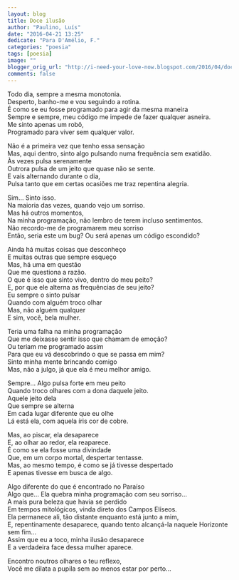 ```yaml
---
layout: blog
title: Doce ilusão
author: "Paulino, Luís"
date: "2016-04-21 13:25"
dedicate: "Para D'Amélio, F."
categories: "poesia"
tags: [poesia]
image: ""
blogger_orig_url: "http://i-need-your-love-now.blogspot.com/2016/04/doce-ilusao.html"
comments: false
---
```


Todo dia, sempre a mesma monotonia.\
Desperto, banho-me e vou seguindo a rotina.\
É como se eu fosse programado para agir da mesma maneira\
Sempre e sempre, meu código me impede de fazer qualquer asneira.\
Me sinto apenas um robô,\
Programado para viver sem qualquer valor.

Não é a primeira vez que tenho essa sensação\
Mas, aqui dentro, sinto algo pulsando numa frequência sem exatidão.\
Às vezes pulsa serenamente\
Outrora pulsa de um jeito que quase não se sente.\
E vais alternando durante o dia,\
Pulsa tanto que em certas ocasiões me traz repentina alegria.

Sim... Sinto isso.\
Na maioria das vezes, quando vejo um sorriso.\
Mas há outros momentos,\
Na minha programação, não lembro de terem incluso sentimentos.\
Não recordo-me de programarem meu sorriso\
Então, seria este um bug? Ou será apenas um código escondido?

Ainda há muitas coisas que desconheço\
E muitas outras que sempre esqueço\
Mas, há uma em questão\
Que me questiona a razão.\
O que é isso que sinto vivo, dentro do meu peito?\
E, por que ele alterna as frequências de seu jeito?\
Eu sempre o sinto pulsar\
Quando com alguém troco olhar\
Mas, não alguém qualquer\
E sim, você, bela mulher.

Teria uma falha na minha programação\
Que me deixasse sentir isso que chamam de emoção?\
Ou teriam me programado assim\
Para que eu vá descobrindo o que se passa em mim?\
Sinto minha mente brincando comigo\
Mas, não a julgo, já que ela é meu melhor amigo.

Sempre... Algo pulsa forte em meu peito\
Quando troco olhares com a dona daquele jeito.\
Aquele jeito dela\
Que sempre se alterna\
Em cada lugar diferente que eu olhe\
Lá está ela, com aquela íris cor de cobre.

Mas, ao piscar, ela desaparece\
E, ao olhar ao redor, ela reaparece.\
É como se ela fosse uma divindade\
Que, em um corpo mortal, despertar tentasse.\
Mas, ao mesmo tempo, é como se já tivesse despertado\
E apenas tivesse em busca de algo.

Algo diferente do que é encontrado no Paraíso\
Algo que... Ela quebra minha programação com seu sorriso...\
A mais pura beleza que havia se perdido\
Em tempos mitológicos, vinda direto dos Campos Elíseos.\
Ela permanece ali, tão distante enquanto está junto a mim,\
E, repentinamente desaparece, quando tento alcançá-la naquele Horizonte sem fim...\
Assim que eu a toco, minha ilusão desaparece\
E a verdadeira face dessa mulher aparece.

Encontro noutros olhares o teu reflexo,\
Você me dilata a pupila sem ao menos estar por perto...
